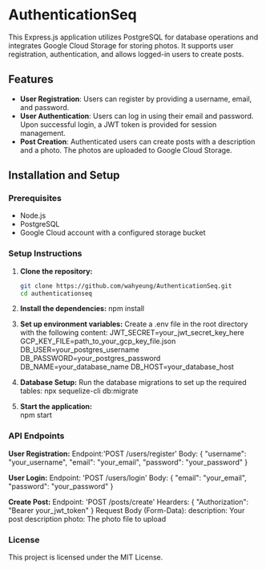 # AuthenticationSeq

This Express.js application utilizes PostgreSQL for database operations and integrates Google Cloud Storage for storing photos. It supports user registration, authentication, and allows logged-in users to create posts.

## Features

- **User Registration**: Users can register by providing a username, email, and password.
- **User Authentication**: Users can log in using their email and password. Upon successful login, a JWT token is provided for session management.
- **Post Creation**: Authenticated users can create posts with a description and a photo. The photos are uploaded to Google Cloud Storage.

## Installation and Setup

### Prerequisites

- Node.js
- PostgreSQL
- Google Cloud account with a configured storage bucket


### Setup Instructions

1. **Clone the repository:**
   ```bash
   git clone https://github.com/wahyeung/AuthenticationSeq.git
   cd authenticationseq

2. **Install the dependencies:**
   npm install

3. **Set up environment variables:**
  Create a .env file in the root directory with the following content:
  JWT_SECRET=your_jwt_secret_key_here
  GCP_KEY_FILE=path_to_your_gcp_key_file.json
  DB_USER=your_postgres_username
  DB_PASSWORD=your_postgres_password
  DB_NAME=your_database_name
  DB_HOST=your_database_host


4. **Database Setup:**
Run the database migrations to set up the required tables:
   npx sequelize-cli db:migrate

   
5. **Start the application:**   
   npm start


### API Endpoints
**User Registration:**
Endpoint:'POST /users/register'
Body:
{
  "username": "your_username",
  "email": "your_email",
  "password": "your_password"
}


**User Login:**
Endpoint: 'POST /users/login'
Body:
{
  "email": "your_email",
  "password": "your_password"
}

**Create Post:**
Endpoint: 'POST /posts/create'
Hearders:
{
  "Authorization": "Bearer your_jwt_token"
}
Request Body (Form-Data):
description: Your post description
photo: The photo file to upload


### License
This project is licensed under the MIT License.

